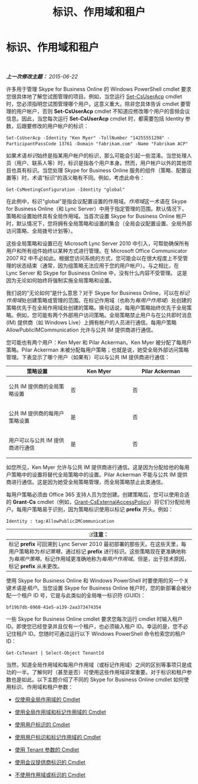 ﻿---
title: 标识、作用域和租户
TOCTitle: 标识、作用域和租户
ms:assetid: 7cfa194a-2d01-4370-9b48-ee13ff597fa5
ms:mtpsurl: https://technet.microsoft.com/zh-cn/library/Dn362819(v=OCS.15)
ms:contentKeyID: 56271169
ms.date: 06/02/2017
mtps_version: v=OCS.15
ms.translationtype: HT
---

# 标识、作用域和租户

 

_**上一次修改主题：** 2015-06-22_

许多用于管理 Skype for Business Online 的 Windows PowerShell cmdlet 要求您很具体地了解您试图管理的项目。例如，当您运行 [Set-CsUserAcp](set-csuseracp.md) cmdlet 时，您必须指明您试图管理哪个用户。这意义重大。除非您具体告诉 cmdlet 要管理的用户帐户，否则 **Set-CsUserAcp** cmdlet 不知道应修改哪个用户的音频会议信息。因此，当您每次运行 **Set-CsUserAcp** cmdlet 时，都需要包括 Identity 参数，后跟要修改的用户帐户的标识：

    Set-CsUserAcp -Identity "Ken Myer" -TollNumber "14255551298" -ParticipantPassCode 13761 -Domain "fabrikam.com" -Name "Fabrikam ACP"

如果术语*标识*始终是指某用户帐户的标识，那么可能会引起一些混淆。当您处理人员（用户、联系人等）时，标识是指各个用户本身。然而，用户帐户以外的其他项目也具有标识。当您处理 Skype for Business Online 服务的组件（策略、配置设置等）时，术语“标识”的涵义略有不同。例如，考虑此命令：

    Get-CsMeetingConfiguration -Identity "global"

在此例中，标识“global”是指会议配置设置的作用域。*作用域*这一术语在 Skype for Business Online（和 Lync Server）中用于指定管理的范围。默认情况下，策略和设置始终具有全局作用域。当首次设置 Skype for Business Online 帐户时，默认情况下，您将拥有全局策略和设置的集合（全局会议配置设置、全局外部访问策略、全局拨号计划等）。

这些全局策略和设置已在 Microsoft Lync Server 2010 中引入，可帮助确保所有用户和所有组件始终以某种方式进行管理。在 Microsoft Office Communicator 2007 R2 中不必如此。根据您访问系统的方式，您可能会以在很大程度上不受管理的状态结束（通常，因为组策略无法应用于您的用户帐户）。与之相比，在 Lync Server 和 Skype for Business Online 中，没有什么内容不受管理。 这是因为无论如何始终将强制实施全局策略和设置。

我们说的“无论如何”是什么意思？对于 Skype for Business Online，可以在*标记作用域*处创建策略或管理的范围。在标记作用域（也称为*每用户作用域*）处创建的策略优先于在全局作用域处创建的策略。换句话说，每用户策略始终优先于全局策略。例如，您可能有两个外部用户访问策略。全局策略禁止用户与在公共即时消息 (IM) 提供商（如 Windows Live）上拥有帐户的人员进行通信。每用户策略 AllowPublicIMCommunication 允许与公共 IM 提供商进行通信。

您可能也有两个用户：Ken Myer 和 Pilar Ackerman。Ken Myer 被分配了每用户策略。Pilar Ackerman 未被分配每用户策略；也就是说，她受全局外部访问策略管理。下表显示了哪个用户（如果有）可以与公共 IM 提供商进行通信：


<table>
<colgroup>
<col style="width: 33%" />
<col style="width: 33%" />
<col style="width: 33%" />
</colgroup>
<thead>
<tr class="header">
<th>策略设置</th>
<th>Ken Myer</th>
<th>Pilar Ackerman</th>
</tr>
</thead>
<tbody>
<tr class="odd">
<td><p>公共 IM 提供商的全局策略设置</p></td>
<td><p>否</p></td>
<td><p>否</p></td>
</tr>
<tr class="even">
<td><p>公共 IM 提供商的每用户策略设置</p></td>
<td><p>是</p></td>
<td><p>否</p></td>
</tr>
<tr class="odd">
<td><p>用户可以与公共 IM 提供商进行通信</p></td>
<td><p>是</p></td>
<td><p>否</p></td>
</tr>
</tbody>
</table>


如您所见，Ken Myer 允许与公共 IM 提供商进行通信。这是因为分配给他的每用户策略中的设置将替代全局策略中的设置。Pilar Ackerman 不能与公共 IM 提供商进行通信。这是因为她受全局策略管理，而全局策略禁止此类通信。

每用户策略必须由 Office 365 支持人员为您创建。创建策略后，您可以使用合适的 **Grant-Cs** cmdlet（例如，[Grant-CsExternalAccessPolicy](grant-csexternalaccesspolicy.md)）将它们分配给用户。每用户策略易于识别，因为策略标识使用以标记 **prefix** 开头。例如：

    Identity : tag:AllowPublicIMCommunication

<table>
<thead>
<tr class="header">
<th><img src="images/Dn783119.note(OCS.15).gif" title="note" alt="note" />注意：</th>
</tr>
</thead>
<tbody>
<tr class="odd">
<td>标记 <strong>prefix</strong> 可回溯到 Lync Server 2010 最初部署的那些天。在这些天里，每用户策略称为<em>标记策略</em>，通过标记 <strong>prefix</strong> 进行标识。这些策略现在更准确地称为<em>每用户策略</em>，标记作用域更准确地称为<em>每用户作用域</em>。但是，出于技术原因，标记 <strong>prefix</strong> 从未更改。</td>
</tr>
</tbody>
</table>


使用 Skype for Business Online 和 Windows PowerShell 时要使用的另一个关键术语是*租户*。当您设置 Skype for Business Online 帐户时，您的新部署会被分配一个租户 ID 号，它是与此类似的全局唯一标识符 (GUID)：

    bf19b7db-6960-41e5-a139-2aa373474354

一些 Skype for Business Online cmdlet 要求您每次运行 cmdlet 时输入租户 ID。即使您已经登录并且仅有一个租户，也必须输入租户 ID。幸运的是，您不必记住租户 ID。您随时可通过运行以下 Windows PowerShell 命令检索您的租户 ID：

    Get-CsTenant | Select-Object TenantId

当然，知道全局作用域和每用户作用域（或标记作用域）之间的区别等事项只是成功的一半。了解何时（甚至是否）可使用这些作用域非常重要。对于标识和租户参数也是如此。以下主题介绍了不同的 Skype for Business Online cmdlet 如何使用标识、作用域和租户参数：

  - [仅使用全局作用域的 Cmdlet](cmdlets-in-skype-for-business-online-that-use-only-the-global-scope.md)

  - [使用全局作用域和标记作用域的 Cmdlet](cmdlets-in-skype-for-business-online-that-use-the-global-scope-and-the-tag-scope.md)

  - [使用用户标识的 Cmdlet](cmdlets-in-skype-for-business-online-that-use-a-user-identity.md)

  - [使用用户标识和标记作用域的 Cmdlet](cmdlets-in-skype-for-business-online-that-use-a-user-identity-and-the-tag-scope.md)

  - [使用 Tenant 参数的 Cmdlet](cmdlets-in-skype-for-business-online-that-use-the-tenant-parameter.md)

  - [使用会议提供商标识的 Cmdlet](cmdlets-in-skype-for-business-online-that-use-a-conferencing-provider-identity.md)

  - [不使用作用域或标识的 Cmdlet](cmdlets-in-skype-for-business-online-that-do-not-use-a-scope-or-an-identity.md)

